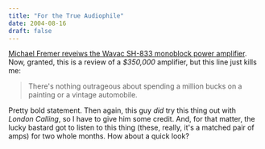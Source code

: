 ```yaml
---
title: "For the True Audiophile"
date: 2004-08-16
draft: false
---
```

[Michael Fremer reveiws the Wavac SH-833 monoblock power amplifier](https://web.archive.org/web/20040924085445/http://www.stereophile.com/amplificationreviews/704wavac/ "Stereophile: Wavac SH-833 monoblock power amplifier"). Now, granted, this is a review of a _$350,000_ amplifier, but this line just kills me:

> There's nothing outrageous about spending a million bucks on a painting or a vintage automobile.  

Pretty bold statement. Then again, this guy _did_ try this thing out with _London Calling_, so I have to give him some credit. And, for that matter, the lucky bastard got to listen to this thing (these, really, it's a matched pair of amps) for two whole months. How about a quick look?
